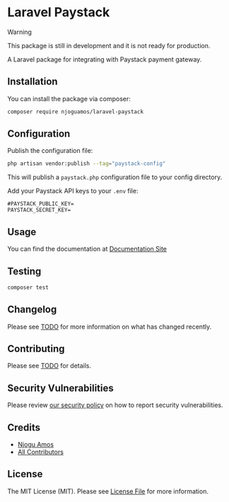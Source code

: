 # Laravel Paystack

> [!WARNING]
> This package is still in development and it is not ready for production.

A Laravel package for integrating with Paystack payment gateway.

## Installation

You can install the package via composer:

```bash
composer require njoguamos/laravel-paystack
```

## Configuration

Publish the configuration file:

```bash
php artisan vendor:publish --tag="paystack-config"
```

This will publish a `paystack.php` configuration file to your config directory.

Add your Paystack API keys to your `.env` file:

```dotenv
#PAYSTACK_PUBLIC_KEY=
PAYSTACK_SECRET_KEY=
```

## Usage

You can find the documentation at [Documentation Site](https://paystack.njoguamos.me.ke)

## Testing

```bash
composer test
```

## Changelog

Please see [TODO]() for more information on what has changed recently.

## Contributing

Please see [TODO]() for details.

## Security Vulnerabilities

Please review [our security policy](../../security/policy) on how to report security vulnerabilities.

## Credits

- [Njogu Amos](https://github.com/njoguamos)
- [All Contributors](../../contributors)

## License

The MIT License (MIT). Please see [License File](LICENSE.md) for more information.
